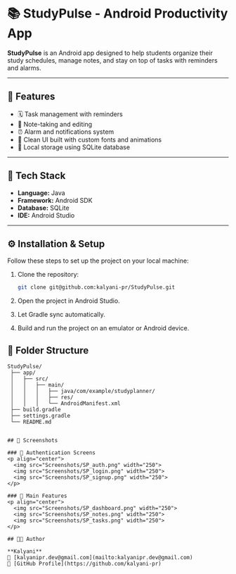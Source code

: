 # 📚 StudyPulse - Android Productivity App

**StudyPulse** is an Android app designed to help students organize their study schedules, manage notes, and stay on top of tasks with reminders and alarms.

---

## 🚀 Features

- 🗓️ Task management with reminders  
- 📝 Note-taking and editing  
- ⏰ Alarm and notifications system  
- 🎨 Clean UI built with custom fonts and animations  
- 💾 Local storage using SQLite database  

---

## 🧰 Tech Stack

- **Language:** Java  
- **Framework:** Android SDK  
- **Database:** SQLite  
- **IDE:** Android Studio  

---

## ⚙️ Installation & Setup

Follow these steps to set up the project on your local machine:

1. Clone the repository:
   ```bash
   git clone git@github.com:kalyani-pr/StudyPulse.git
2. Open the project in Android Studio.

3. Let Gradle sync automatically.

4. Build and run the project on an emulator or Android device.

## 📂 Folder Structure

```plaintext
StudyPulse/
 ├── app/
 │   ├── src/
 │   │   ├── main/
 │   │   │   ├── java/com/example/studyplanner/
 │   │   │   ├── res/
 │   │   │   └── AndroidManifest.xml
 ├── build.gradle
 ├── settings.gradle
 └── README.md


## 📸 Screenshots

### 🔐 Authentication Screens
<p align="center">
  <img src="Screenshots/SP_auth.png" width="250">
  <img src="Screenshots/SP_login.png" width="250">
  <img src="Screenshots/SP_signup.png" width="250">
</p>

### 🧭 Main Features
<p align="center">
  <img src="Screenshots/SP_dashboard.png" width="250">
  <img src="Screenshots/SP_notes.png" width="250">
  <img src="Screenshots/SP_tasks.png" width="250">
</p>

## 👩‍💻 Author

**Kalyani**
📧 [kalyanipr.dev@gmail.com](mailto:kalyanipr.dev@gmail.com) 
🔗 [GitHub Profile](https://github.com/kalyani-pr)

